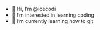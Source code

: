 - 👋 Hi, I’m @icecodi
- 👀 I’m interested in learning coding
- 🌱 I’m currently learning how to git

<!---
icecodi/icecodi is a ✨ special ✨ repository because its `README.md` (this file) appears on your GitHub profile.
You can click the Preview link to take a look at your changes.
--->
